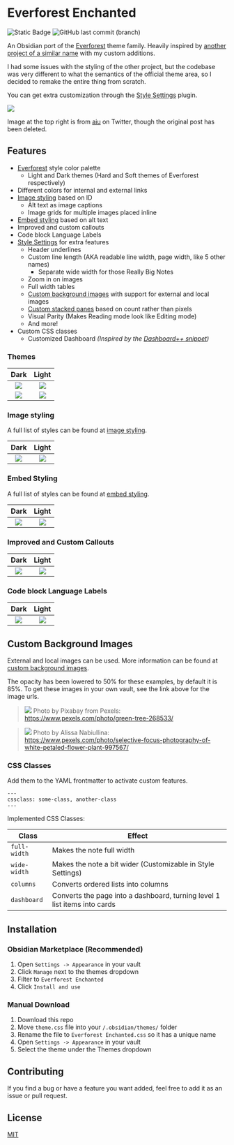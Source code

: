 # Everforest Enchanted

![Static Badge](https://img.shields.io/badge/Downloads-15815-7c3aed?style=plastic&logo=obsidian)
![GitHub last commit (branch)](https://img.shields.io/github/last-commit/FireIsGood/obsidian-everforest-enchanted/main?style=plastic)

An Obsidian port of the [Everforest](https://github.com/sainnhe/everforest) theme family. Heavily inspired by [another project of a similar name](https://github.com/0xGlitchbyte/obsidian_everforest) with my custom additions.

I had some issues with the styling of the other project, but the codebase was very different to what the semantics of the official theme area, so I decided to remake the entire thing from scratch.

You can get extra customization through the [Style Settings](https://github.com/mgmeyers/obsidian-style-settings) plugin.

![](assets/theme%20screenshots.png)

Image at the top right is from [aiu](https://twitter.com/aiu404l/) on Twitter, though the original post has been deleted.

## Features

- [Everforest](https://github.com/sainnhe/everforest) style color palette
  - Light and Dark themes (Hard and Soft themes of Everforest respectively)
- Different colors for internal and external links
- [Image styling](image_styling.md) based on ID
  - Alt text as image captions
  - Image grids for multiple images placed inline
- [Embed styling](embed_styling.md) based on alt text
- Improved and custom callouts
- Code block Language Labels
- [Style Settings](https://github.com/mgmeyers/obsidian-style-settings) for extra features
  - Header underlines
  - Custom line length (AKA readable line width, page width, like 5 other names)
    - Separate wide width for those Really Big Notes
  - Zoom in on images
  - Full width tables
  - [Custom background images](custom_background_image.md) with support for external and local images
  - [Custom stacked panes](custom_stacked_panes.md) based on count rather than pixels
  - Visual Parity (Makes Reading mode look like Editing mode)
  - And more!
- Custom CSS classes
  - Customized Dashboard _(Inspired by the [Dashboard++ snippet](https://github.com/TfTHacker/DashboardPlusPlus))_

### Themes

|                 Dark                 |                 Light                 |
| :----------------------------------: | :-----------------------------------: |
|     ![](assets/theme%20dark.png)     |     ![](assets/theme%20light.png)     |
| ![](assets/theme%20dark%20image.png) | ![](assets/theme%20light%20image.png) |

### Image styling

A full list of styles can be found at [image styling](image_styling.md).

|             Dark              |             Light              |
| :---------------------------: | :----------------------------: |
| ![](assets/images%20dark.png) | ![](assets/images%20light.png) |

### Embed Styling

A full list of styles can be found at [embed styling](embed_styling.md).

|             Dark              |             Light              |
| :---------------------------: | :----------------------------: |
| ![](assets/embeds%20dark.png) | ![](assets/embeds%20light.png) |

### Improved and Custom Callouts

|              Dark               |              Light               |
| :-----------------------------: | :------------------------------: |
| ![](assets/callouts%20dark.png) | ![](assets/callouts%20light.png) |

### Code block Language Labels

|               Dark                |               Light                |
| :-------------------------------: | :--------------------------------: |
| ![](assets/codeblocks%20dark.png) | ![](assets/codeblocks%20light.png) |

## Custom Background Images

External and local images can be used. More information can be found at [custom background images](custom_background_image.md).

The opacity has been lowered to 50% for these examples, by default it is 85%. To get these images in your own vault, see the link above for the image urls.

> ![](assets/theme%20dark%20image.png)
> Photo by Pixabay from Pexels: <https://www.pexels.com/photo/green-tree-268533/>

<!-- markdownlint-disable-next-line no-blanks-blockquote -->

> ![](assets/theme%20light%20image.png)
> Photo by Alissa Nabiullina: <https://www.pexels.com/photo/selective-focus-photography-of-white-petaled-flower-plant-997567/>

### CSS Classes

Add them to the YAML frontmatter to activate custom features.

<!-- markdownlint-disable-next-line fenced-code-language -->

```
---
cssclass: some-class, another-class
---
```

Implemented CSS Classes:

| Class        | Effect                                                                    |
| ------------ | ------------------------------------------------------------------------- |
| `full-width` | Makes the note full width                                                 |
| `wide-width` | Makes the note a bit wider (Customizable in Style Settings)               |
| `columns`    | Converts ordered lists into columns                                       |
| `dashboard`  | Converts the page into a dashboard, turning level 1 list items into cards |

## Installation

### Obsidian Marketplace (Recommended)

1. Open `Settings -> Appearance` in your vault
2. Click `Manage` next to the themes dropdown
3. Filter to `Everforest Enchanted`
4. Click `Install and use`

### Manual Download

1. Download this repo
2. Move `theme.css` file into your `/.obsidian/themes/` folder
3. Rename the file to `Everforest Enchanted.css` so it has a unique name
4. Open `Settings -> Appearance` in your vault
5. Select the theme under the Themes dropdown

## Contributing

If you find a bug or have a feature you want added, feel free to add it as an issue or pull request.

## License

[MIT](https://choosealicense.com/licenses/mit/)
